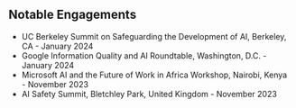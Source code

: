 ## Notable Engagements

* UC Berkeley Summit on Safeguarding the Development of AI, Berkeley, CA - January 2024
* Google Information Quality and AI Roundtable, Washington, D.C. - January 2024
* Microsoft AI and the Future of Work in Africa Workshop, Nairobi, Kenya - November 2023
* AI Safety Summit, Bletchley Park, United Kingdom - November 2023
